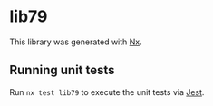 # lib79

This library was generated with [Nx](https://nx.dev).


## Running unit tests

Run `nx test lib79` to execute the unit tests via [Jest](https://jestjs.io).



